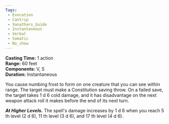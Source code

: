 ```yaml
---
Tags:
 - Evocation
 - Cantrip
 - Xanathars_Guide
 - Instantaneous
 - Verbal
 - Somatic
 - No_show
---
```


**Casting Time:** 1 action  
**Range:** 60 feet  
**Components:** V, S  
**Duration:** Instantaneous

You cause numbing frost to form on one creature that you can see within range. The target must make a Constitution saving throw. On a failed save, the target takes 1 d 6 cold damage, and it has disadvantage on the next weapon attack roll it makes before the end of its next turn.

**_At Higher Levels._** The spell's damage increases by 1 d 6 when you reach 5 th level (2 d 6), 11 th level (3 d 6), and 17 th level (4 d 6).